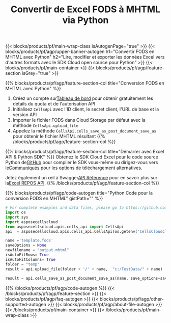 ﻿---
title:  Convertir de Excel FODS à MHTML via Python
description: Créer, modifier ou convertir des fichiers Excel avec REST API et Open Source Python SDK
url: /fr/python/conversion/fods-to-mhtml/
family: cells
platformtag: python
feature: conversion
informat: FODS
outformat: MHTML
platform: Python
otherformats: DIF XLSX XLT PDF TXT ODS MHTML MD TSV SVG FODS XPS TIFF XLTX XLTM CSV 
---
{{< blocks/products/pf/main-wrap-class isAutogenPage="true" >}}
{{< blocks/products/pf/agp/upper-banner-autogen h1="Convertir FODS en MHTML avec Python" h2="Lire, modifier et exporter les données Excel vers d\'autres formats avec le SDK Cloud open source pour Python" >}}
{{< blocks/products/pf/main-container >}}
{{< blocks/products/pf/agp/feature-section isGrey="true" >}}

{{% blocks/products/pf/agp/feature-section-col title="Conversion FODS en MHTML avec Python" %}}
1.  Créez un compte sur<a href="https://dashboard.aspose.cloud/">Tableau de bord</a> pour obtenir gratuitement les détails du quota et de l'autorisation API
1. Initialisez ```CellsApi``` avec l'ID client, le secret client, l'URL de base et la version API
1. Importer le fichier FODS dans Cloud Storage par défaut avec la méthode ```CellsApi.upload_file```
1. Appelez la méthode ```CellsApi.cells_save_as_post_document_save_as``` pour obtenir le fichier MHTML résultant
{{% /blocks/products/pf/agp/feature-section-col %}}

{{% blocks/products/pf/agp/feature-section-col title="Démarrer avec Excel API & Python SDK" %}}
 Obtenez le SDK Cloud Excel pour le code source Python de[GitHub](https://github.com/aspose-cells-cloud/aspose-cells-cloud-python) pour compiler le SDK vous-même ou dirigez-vous vers le[Communiqués](https://releases.aspose.cloud/) pour les options de téléchargement alternatives.

 Jetez également un œil à Swagger[API Référence](https://apireference.aspose.cloud/cells/) pour en savoir plus sur la[Excel REPOS API](https://products.aspose.cloud/cells/curl/).
{{% /blocks/products/pf/agp/feature-section-col %}}

{{% blocks/products/pf/agp/code-autogen title="Python Code pour la conversion FODS en MHTML" gistPath="" %}}
```python
# For complete examples and data files, please go to https://github.com/aspose-cells-cloud/aspose-cells-cloud-python
import os
import sys
import asposecellscloud
from asposecellscloud.apis.cells_api import CellsApi
api  = asposecellscloud.apis.cells_api.CellsApi(os.getenv('CellsCloudClientId'), os.getenv('CellsCloudClientSecret'), "v3.0" ,os.getenv('CellsCloudApiBaseUrl'))

name ='template.fods'    
saveOptions = None
newfilename = "output.mhtml"
isAutoFitRows= True
isAutoFitColumns= True
folder = "temp"
result = api.upload_file(folder + '/' + name,  "c:/TestData/" + name)
 
result = api.cells_save_as_post_document_save_as(name, save_options=saveOptions, newfilename=(folder +'/' + newfilename), is_auto_fit_rows=isAutoFitRows, is_auto_fit_columns=isAutoFitColumns, folder=folder)
```
{{% /blocks/products/pf/agp/code-autogen %}}
{{< /blocks/products/pf/agp/feature-section >}}
{{< blocks/products/pf/agp/faq-autogen >}}
{{< blocks/products/pf/agp/other-supported-autogen >}}
{{< blocks/products/pf/agp/about-file-autogen >}}
{{< /blocks/products/pf/main-container >}}
{{< /blocks/products/pf/main-wrap-class >}}